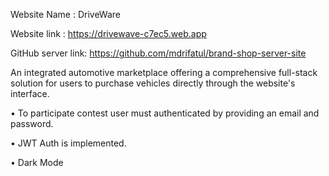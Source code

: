 Website Name : DriveWare

Website link : https://drivewave-c7ec5.web.app

GitHub server link: https://github.com/mdrifatul/brand-shop-server-site

An integrated automotive marketplace offering a comprehensive
full-stack solution for users to purchase vehicles directly through the website's interface.

• To participate contest user must authenticated by providing
an email and password.

• JWT Auth is implemented.

• Dark Mode
